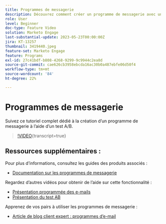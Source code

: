 ```yaml
---
title: Programmes de messagerie
description: Découvrez comment créer un programme de messagerie avec un test A/B.
role: User
level: Beginner
doc-type: Feature Video
solution: Marketo Engage
last-substantial-update: 2023-05-23T00:00:00Z
jira: KT-13257
thumbnail: 3419440.jpeg
feature-set: Marketo Engage
feature: Programs
exl-id: 27c41bdf-b808-4268-9299-9c9944c2ea8d
source-git-commit: cae626cb3958ebcda16ac30b0a487ebfe06d50f4
workflow-type: tm+mt
source-wordcount: '84'
ht-degree: 22%

---
```


# Programmes de messagerie

Suivez ce tutoriel complet dédié à la création d’un programme de messagerie à l’aide d’un test A/B.

>[!VIDEO](https://video.tv.adobe.com/v/3453369/?captions=fre_fr&learn=on){transcript=true}


## Ressources supplémentaires :

Pour plus d’informations, consultez les guides des produits associés :

* [Documentation sur les programmes de messagerie](https://experienceleague.adobe.com/docs/marketo/using/product-docs/email-marketing/email-programs/creating-an-email-program/understanding-email-programs.html?lang=fr)

Regardez d’autres vidéos pour obtenir de l’aide sur cette fonctionnalité :

* [Présentation programmée des e-mails](https://experienceleague.adobe.com/docs/marketo-learn/tutorials/email-marketing/scheduled-email-watch.html?lang=fr)
* [Présentation du test AB](https://experienceleague.adobe.com/docs/marketo-learn/tutorials/email-marketing/ab-testing-watch.html?lang=fr)

Apprenez de vos pairs à utiliser les programmes de messagerie :

* [Article de blog client expert : programmes d’e-mail](https://nation.marketo.com/t5/product-blogs/marketo-success-series-email-programs/ba-p/304968)
